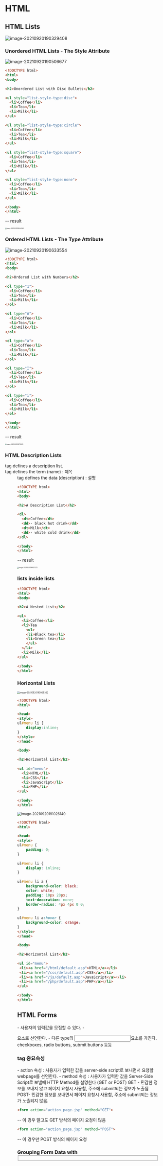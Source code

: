 # HTML

## HTML Lists

![image-20210920190329408](html_2(0915).assets/image-20210920190329408.png)

### Unordered HTML Lists - The Style Attribute

![image-20210920190506677](html_2(0915).assets/image-20210920190506677.png)

```html
<!DOCTYPE html>
<html>
<body>
 
<h2>Unordered List with Disc Bullets</h2>
 
<ul style="list-style-type:disc">
  <li>Coffee</li>
  <li>Tea</li>
  <li>Milk</li>
</ul>  
 
<ul style="list-style-type:circle">
  <li>Coffee</li>
  <li>Tea</li>
  <li>Milk</li>
</ul>
  
<ul style="list-style-type:square">
  <li>Coffee</li>
  <li>Tea</li>
  <li>Milk</li>
</ul>  
 
<ul style="list-style-type:none">
  <li>Coffee</li>
  <li>Tea</li>
  <li>Milk</li>
</ul>  
 
</body>
</html>
```

-- result

<img src="html_2(0915).assets/image-20210920190544246.png" alt="image-20210920190544246" style="zoom:30%;" />



### Ordered HTML Lists - The Type Attribute

![image-20210920190633554](html_2(0915).assets/image-20210920190633554.png)

```html
<!DOCTYPE html>
<html>
<body>
 
<h2>Ordered List with Numbers</h2>
 
<ol type="1">
  <li>Coffee</li>
  <li>Tea</li>
  <li>Milk</li>
</ol>  
 
<ol type="A">
  <li>Coffee</li>
  <li>Tea</li>
  <li>Milk</li>
</ol>  
 
<ol type="a">
  <li>Coffee</li>
  <li>Tea</li>
  <li>Milk</li>
</ol>  
 
<ol type="I">
  <li>Coffee</li>
  <li>Tea</li>
  <li>Milk</li>
</ol>  
 
<ol type="i">
  <li>Coffee</li>
  <li>Tea</li>
  <li>Milk</li>
</ol>  
 
</body>
</html>
```

-- result

<img src="html_2(0915).assets/image-20210920190710978.png" alt="image-20210920190710978" style="zoom:30%;" />



### HTML Description Lists

**<dl>** tag defines a description list.
**<dt>** tag defines the term (name) : 제목
**<dd>** tag defines the data (description) : 설명 

```html
<!DOCTYPE html>
<html>
<body>
 
<h2>A Description List</h2>
 
<dl>
  <dt>Coffee</dt>
  <dd>- black hot drink</dd>
  <dt>Milk</dt>
  <dd>- white cold drink</dd>
</dl>
 
</body>
</html>
```

-- result

<img src="html_2(0915).assets/image-20210920190837272.png" alt="image-20210920190837272" style="zoom:33%;" />



### lists inside lists

```html
<!DOCTYPE html>
<html>
<body>
 
<h2>A Nested List</h2>
 
<ul>
  <li>Coffee</li>
  <li>Tea
    <ul>
    <li>Black tea</li>
    <li>Green tea</li>
    </ul>
  </li>
  <li>Milk</li>
</ul>
 
</body>
</html>
```



###  Horizontal Lists

<img src="html_2(0915).assets/image-20210920190929322.png" alt="image-20210920190929322" style="zoom:50%;" />

```html
<!DOCTYPE html>
<html>
 
<head>
<style>
ul#menu li {
    display:inline;
}
</style>
</head>
 
<body>
 
<h2>Horizontal List</h2>
 
<ul id="menu">
  <li>HTML</li>
  <li>CSS</li>
  <li>JavaScript</li>
  <li>PHP</li>
</ul>  
 
</body>
</html>
```

<img src="html_2(0915).assets/image-20210920191026140.png" alt="image-20210920191026140" style="zoom:80%;" />

```html
<!DOCTYPE html>
<html>
 
<head>
<style>
ul#menu {
    padding: 0;
}
 
ul#menu li {
    display: inline;
}
 
ul#menu li a {
    background-color: black;
    color: white;
    padding: 10px 20px;
    text-decoration: none;
    border-radius: 4px 4px 0 0;
}
 
ul#menu li a:hover {
    background-color: orange;
}
</style>
</head>
 
<body>
 
<h2>Horizontal List</h2>
 
<ul id="menu">
 <li><a href="/html/default.asp">HTML</a></li>
 <li><a href="/css/default.asp">CSS</a></li>
 <li><a href="/js/default.asp">JavaScript</a></li>
 <li><a href="/php/default.asp">PHP</a></li>
</ul>  
 
</body>
</html>
```



## HTML Forms

\-  사용자의 입력값을 모집할 수 있다.
 \- <form> 요소로 선언한다.
 \- 다른 type의 <input>요소를 가진다. checkboxes, radio buttons, submit buttons 등등 

### <form> tag 중요속성

 \- action 속성 : 사용자가 입력한 값을 server-side script로  보내면서 요청할 webpage를 선언한다.
 \- method 속성 :  사용자가 입력한 값을 Server-Side Script로 보낼때 HTTP Method를 설명한다 (GET or POST)
  GET  - 민감한 정보를 보내지 않고 페이지 요청시 사용함, 주소에 submit되는 정보가 노출됨
  POST- 민감한 정보를 보내면서 페이지 요청시 사용함, 주소에 submit되는 정보가 노출되지 않음.

```html
<form action="action_page.jsp" method="GET"> 
```

-- 이 경우 말고도 GET 방식의 페이지 요청이 많음

```html
<form action="action_page.jsp" method="POST">
```

 -- 이 경우만 POST 방식의 페이지 요청



### Grouping Form Data with <fieldset>







